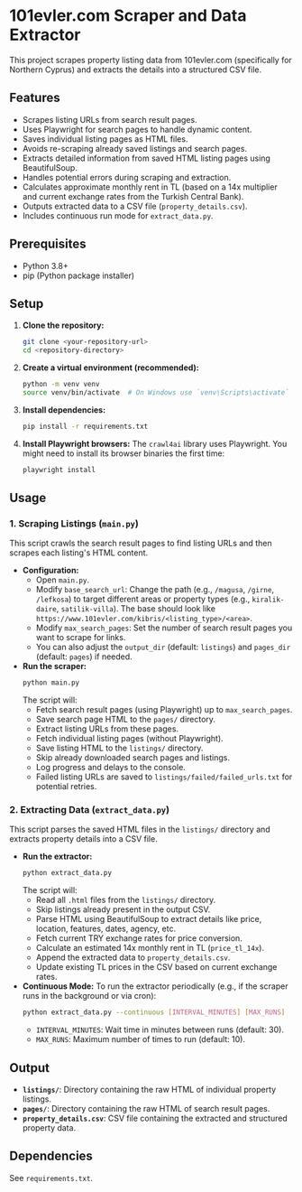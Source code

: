 # 101evler.com Scraper and Data Extractor

This project scrapes property listing data from 101evler.com (specifically for Northern Cyprus) and extracts the details into a structured CSV file.

## Features

*   Scrapes listing URLs from search result pages.
*   Uses Playwright for search pages to handle dynamic content.
*   Saves individual listing pages as HTML files.
*   Avoids re-scraping already saved listings and search pages.
*   Extracts detailed information from saved HTML listing pages using BeautifulSoup.
*   Handles potential errors during scraping and extraction.
*   Calculates approximate monthly rent in TL (based on a 14x multiplier and current exchange rates from the Turkish Central Bank).
*   Outputs extracted data to a CSV file (`property_details.csv`).
*   Includes continuous run mode for `extract_data.py`.

## Prerequisites

*   Python 3.8+
*   pip (Python package installer)

## Setup

1.  **Clone the repository:**
    ```bash
    git clone <your-repository-url>
    cd <repository-directory>
    ```

2.  **Create a virtual environment (recommended):**
    ```bash
    python -m venv venv
    source venv/bin/activate  # On Windows use `venv\Scripts\activate`
    ```

3.  **Install dependencies:**
    ```bash
    pip install -r requirements.txt
    ```

4.  **Install Playwright browsers:**
    The `crawl4ai` library uses Playwright. You might need to install its browser binaries the first time:
    ```bash
    playwright install
    ```

## Usage

### 1. Scraping Listings (`main.py`)

This script crawls the search result pages to find listing URLs and then scrapes each listing's HTML content.

*   **Configuration:**
    *   Open `main.py`.
    *   Modify `base_search_url`: Change the path (e.g., `/magusa`, `/girne`, `/lefkosa`) to target different areas or property types (e.g., `kiralik-daire`, `satilik-villa`). The base should look like `https://www.101evler.com/kibris/<listing_type>/<area>`.
    *   Modify `max_search_pages`: Set the number of search result pages you want to scrape for links.
    *   You can also adjust the `output_dir` (default: `listings`) and `pages_dir` (default: `pages`) if needed.
*   **Run the scraper:**
    ```bash
    python main.py
    ```
    The script will:
    *   Fetch search result pages (using Playwright) up to `max_search_pages`.
    *   Save search page HTML to the `pages/` directory.
    *   Extract listing URLs from these pages.
    *   Fetch individual listing pages (without Playwright).
    *   Save listing HTML to the `listings/` directory.
    *   Skip already downloaded search pages and listings.
    *   Log progress and delays to the console.
    *   Failed listing URLs are saved to `listings/failed/failed_urls.txt` for potential retries.

### 2. Extracting Data (`extract_data.py`)

This script parses the saved HTML files in the `listings/` directory and extracts property details into a CSV file.

*   **Run the extractor:**
    ```bash
    python extract_data.py
    ```
    The script will:
    *   Read all `.html` files from the `listings/` directory.
    *   Skip listings already present in the output CSV.
    *   Parse HTML using BeautifulSoup to extract details like price, location, features, dates, agency, etc.
    *   Fetch current TRY exchange rates for price conversion.
    *   Calculate an estimated 14x monthly rent in TL (`price_tl_14x`).
    *   Append the extracted data to `property_details.csv`.
    *   Update existing TL prices in the CSV based on current exchange rates.
*   **Continuous Mode:**
    To run the extractor periodically (e.g., if the scraper runs in the background or via cron):
    ```bash
    python extract_data.py --continuous [INTERVAL_MINUTES] [MAX_RUNS]
    ```
    *   `INTERVAL_MINUTES`: Wait time in minutes between runs (default: 30).
    *   `MAX_RUNS`: Maximum number of times to run (default: 10).

## Output

*   **`listings/`**: Directory containing the raw HTML of individual property listings.
*   **`pages/`**: Directory containing the raw HTML of search result pages.
*   **`property_details.csv`**: CSV file containing the extracted and structured property data.

## Dependencies

See `requirements.txt`. 